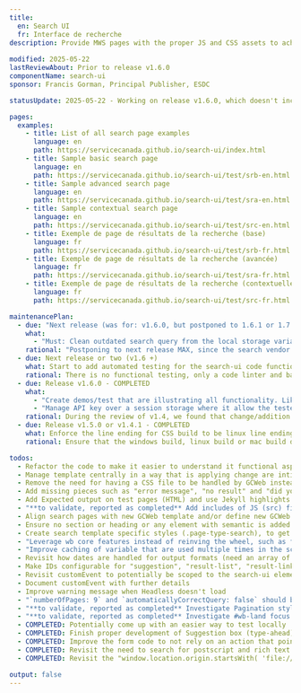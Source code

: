 ```yaml
---
title:
  en: Search UI
  fr: Interface de recherche
description: Provide MWS pages with the proper JS and CSS assets to achieve a working search page with the vendor's (Coveo) technology called Headless.
  
modified: 2025-05-22
lastReviewAbout: Prior to release v1.6.0
componentName: search-ui
sponsor: Francis Gorman, Principal Publisher, ESDC 

statusUpdate: 2025-05-22 - Working on release v1.6.0, which doesn't include 1 item from the maintenance plan (postponed to next release)

pages:
  examples:
    - title: List of all search page examples
      language: en
      path: https://servicecanada.github.io/search-ui/index.html
    - title: Sample basic search page
      language: en
      path: https://servicecanada.github.io/search-ui/test/srb-en.html
    - title: Sample advanced search page
      language: en
      path: https://servicecanada.github.io/search-ui/test/sra-en.html
    - title: Sample contextual search page
      language: en
      path: https://servicecanada.github.io/search-ui/test/src-en.html
    - title: Exemple de page de résultats de la recherche (base)
      language: fr
      path: https://servicecanada.github.io/search-ui/test/srb-fr.html
    - title: Exemple de page de résultats de la recherche (avancée)
      language: fr
      path: https://servicecanada.github.io/search-ui/test/sra-fr.html
    - title: Exemple de page de résultats de la recherche (contextuelle)
      language: fr
      path: https://servicecanada.github.io/search-ui/test/src-fr.html

maintenancePlan:
  - due: "Next release (was for: v1.6.0, but postponed to 1.6.1 or 1.7.0)"
    what:
      - "Must: Clean outdated search query from the local storage variable `__coveo.analytics.history`. At minimum an expiry date/time constraint must be applied."
    rational: "Postponing to next release MAX, since the search vendor is still working on a viable solution which requires management approval on our side (through their Azure item: https://dev.azure.com/CoveoPS/ESD%20Canada%20TA%20work/_workitems/edit/407387)"
  - due: Next release or two (v1.6 +)
    what: Start to add automated testing for the search-ui code functional aspect. This could be unit testing or functiona testing with pupetteer.
    rational: There is no functional testing, only a code linter and basic syntax checker.
  - due: Release v1.6.0 - COMPLETED
    what:
      - "Create demos/test that are illustrating all functionality. Like a demos that show all the possible configurable option."
      - "Manage API key over a session storage where it allow the tester to enter that key manually in a separate page"
    rational: During the review of v1.4, we found that change/addition was made to un-demoed feature.
  - due: Release v1.5.0 or v1.4.1 - COMPLETED
    what: Enforce the line ending for CSS build to be linux line ending, especially when generating the distribution files
    rational: Ensure that the windows build, linux build or mac build do produce the same binary file.

todos:
  - Refactor the code to make it easier to understand it functional aspect
  - Manage template centrally in a way that is applying change are intituitive and easierand make if easier to configure/update
  - Remove the need for having a CSS file to be handled by GCWeb instead!
  - Add missing pieces such as "error message", "no result" and "did you mean" into our reference implementation as an example
  - Add Expected output on test pages (HTML) and use Jekyll highlights
  - "**to validate, reported as completed** Add includes of JS (src) files in a baked in Jekyll variables instead of hardcoded"
  - Align search pages with new GCWeb template and/or define new GCWeb templates
  - Ensure no section or heading or any element with semantic is added alone/empty on the page 
  - Create search template specific styles (.page-type-search), to get rid of overusage of .h3 class for example
  - "Leverage wb core features instead of reinving the wheel, such as for language of page and dates. For dates, native JS functions could be leveraged such as: toLocaleDateString"
  - "Improve caching of variable that are used multiple times in the script, such as: window.location, then window.location.pathname"
  - Revisit how dates are handled for output formats (need an array of months?)
  - Make IDs configurable for "suggestion", "result-list", "result-link", "query-summary", "pager"
  - Revisit customEvent to potentially be scoped to the search-ui element instead of document
  - Document customEvent with further details
  - Improve warning message when Headless doesn't load
  - "`numberOfPages: 9` and `automaticallyCorrectQuery: false` should be configurable through parameters"
  - "**to validate, reported as completed** Investigate Pagination styles when testing from GitHub"
  - "**to validate, reported as completed** Investigate #wb-land focus on Advanced search"
  - COMPLETED: Potentially come up with an easier way to test locally
  - COMPLETED: Finish proper development of Suggestion box (type-ahead)
  - COMPLETED: Improve the form code to not rely on an action that points to an anchor for a dynamically added element, which doesn't exist on the page prior to JS
  - COMPLETED: Revisit the need to search for postscript and rich text documents (ps and rtf. Are they needed? What's the usecase?
  - COMPLETED: Revisit the "window.location.origin.startsWith( 'file://' )" condition

output: false
---
```

